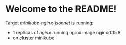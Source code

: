 
# Welcome to the README!

Target *minikube-nginx-jsonnet* is running:

* 1 replicas of *nginx* running nginx image nginx:1:15.8
* on cluster minikube
